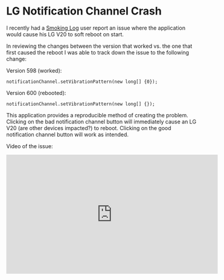 # LG Notification Channel Crash

I recently had a [Smoking Log](https://play.google.com/store/apps/details?id=com.ccswe.SmokingLog) user report an issue where the application would cause his LG V20 to soft reboot on start. 

In reviewing the changes between the version that worked vs. the one that first caused the reboot I was able to track down the issue to the following change:

Version 598 (worked):

    notificationChannel.setVibrationPattern(new long[] {0});

Version 600 (rebooted):

    notificationChannel.setVibrationPattern(new long[] {});
    
This application provides a reproducible method of creating the problem. Clicking on the bad notification channel button will immediately cause an LG V20 (are other devices impacted?) to reboot. Clicking on the good notification channel button will work as intended.

Video of the issue:

<iframe width="560" height="315" src="https://www.youtube.com/embed/kXIq_EfV27g" frameborder="0" allow="accelerometer; autoplay; encrypted-media; gyroscope; picture-in-picture" allowfullscreen></iframe>
